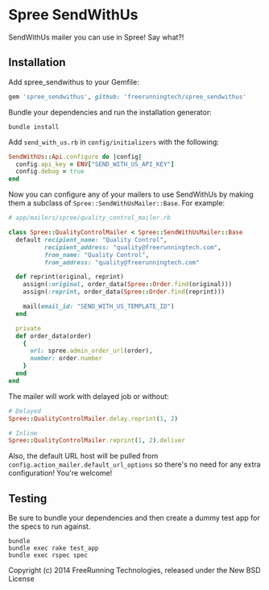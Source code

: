 Spree SendWithUs
================

SendWithUs mailer you can use in Spree! Say what?!

Installation
------------

Add spree_sendwithus to your Gemfile:

```ruby
gem 'spree_sendwithus', github: 'freerunningtech/spree_sendwithus'
```

Bundle your dependencies and run the installation generator:

```shell
bundle install
```

Add `send_with_us.rb` in `config/initializers` with the following:

```ruby
SendWithUs::Api.configure do |config|
  config.api_key = ENV["SEND_WITH_US_API_KEY"]
  config.debug = true
end
```

Now you can configure any of your mailers to use SendWithUs by making them a subclass of `Spree::SendWithUsMailer::Base`. For example:

```ruby
# app/mailers/spree/quality_control_mailer.rb

class Spree::QualityControlMailer < Spree::SendWithUsMailer::Base
  default recipient_name: "Quality Control",
          recipient_address: "quality@freerunningtech.com",
          from_name: "Quality Control",
          from_address: "quality@freerunningtech.com"

  def reprint(original, reprint)
    assign(:original, order_data(Spree::Order.find(original)))
    assign(:reprint, order_data(Spree::Order.find(reprint)))

    mail(email_id: "SEND_WITH_US_TEMPLATE_ID")
  end

  private
  def order_data(order)
    {
      url: spree.admin_order_url(order),
      number: order.number
    }
  end
end
```

The mailer will work with delayed job or without:

```ruby
# Delayed
Spree::QualityControlMailer.delay.reprint(1, 2)

# Inline
Spree::QualityControlMailer.reprint(1, 2).deliver
```

Also, the default URL host will be pulled from `config.action_mailer.default_url_options` so there's no need for any extra configuration! You're welcome!

Testing
-------

Be sure to bundle your dependencies and then create a dummy test app for the specs to run against.

```shell
bundle
bundle exec rake test_app
bundle exec rspec spec
```

Copyright (c) 2014 FreeRunning Technologies, released under the New BSD License
